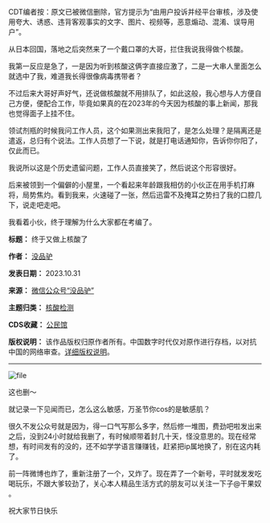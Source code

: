 CDT编者按：原文已被微信删除，官方提示为“由用户投诉并经平台审核，涉及使用夸大、诱惑、违背客观事实的文字、图片、视频等，恶意煽动、混淆、误导用户”。


从日本回国，落地之后突然来了一个戴口罩的大哥，拦住我说我得做个核酸。


我第一反应是急了，一是因为听到核酸这俩字直接应激了，二是一大串人里面怎么就选中了我，难道我长得很像病毒携带者？


不过后来大哥好声好气，还说做核酸就不用排队了，如此这般，我心想与人方便自己方便，便配合工作，毕竟如果真的在2023年的今天因为核酸的事上新闻，那我也觉得面子上挂不住。


领试剂瓶的时候我问工作人员，这个如果测出来我阳了，是怎么处理？是隔离还是遣返，总归有个说法。工作人员想了一下说，就是打电话通知你，告诉你你阳了，仅此而已。


我说所以这是个历史遗留问题，工作人员直接笑了，然后说这个形容很好。


后来被领到一个偏僻的小屋里，一个看起来年龄跟我相仿的小伙正在用手机打麻将，局势焦灼。看到我来，火速碰了一张，然后迅雷不及掩耳之势扫了我的口腔几下，说走吧走吧。


我看着小伙，终于理解为什么大家都在考编了。




**标题：** 终于又做上核酸了  

**作者：** [没品驴](https://chinadigitaltimes.net/space/没品驴)  

**发表日期：** 2023.10.31  

**来源：** [微信公众号“没品驴”](https://mp.weixin.qq.com/s/fO0awl1dQFNxHSBnKq7PLA)  

**主题归类：** [核酸检测](https://chinadigitaltimes.net/space/核酸检测)  

**CDS收藏：** [公民馆](https://chinadigitaltimes.net/space/%E5%85%AC%E6%B0%91%E9%A6%86)  

**版权说明：** 该作品版权归原作者所有。中国数字时代仅对原作进行存档，以对抗中国的网络审查。[详细版权说明](https://chinadigitaltimes.net/chinese/copyright)。




---


![file](https://chinadigitaltimes.net/chinese/files/2023/10/image-1698751283410.png)


这也删～


就记录一下见闻而已，怎么这么敏感，万圣节你cos的是敏感肌？


很久不发公众号就是因为，得一口气写那么多字，然后修一堆图，费劲吧啦发出来之后，没到24小时就给我删了，有时候顺带着封几十天，怪没意思的。现在经常想，有时间发有的没的，还不如学学语言赚赚钱，赶紧把ip属地换了，别在这内耗了。


前一阵微博也炸了，重新注册了一个，又炸了。现在弄了一个新号，平时就发发吃喝玩乐，不跟大爹较劲了，关心本人精品生活方式的朋友可以关注一下子@干果奴 。


祝大家节日快乐

